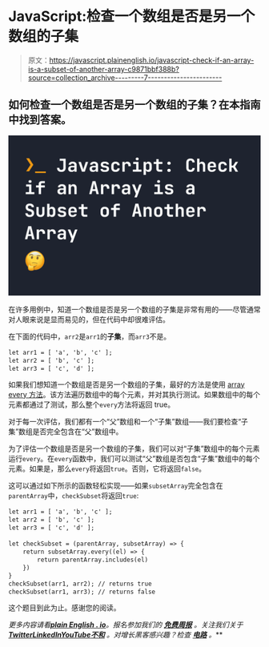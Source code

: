 # JavaScript:检查一个数组是否是另一个数组的子集

> 原文：<https://javascript.plainenglish.io/javascript-check-if-an-array-is-a-subset-of-another-array-c9871bbf388b?source=collection_archive---------7----------------------->

## 如何检查一个数组是否是另一个数组的子集？在本指南中找到答案。

![](img/300915ad35dcc2981a940d53c8cdb38b.png)

在许多用例中，知道一个数组是否是另一个数组的子集是非常有用的——尽管通常对人眼来说是显而易见的，但在代码中却很难评估。

在下面的代码中，`arr2`是`arr1`的**子集**，而`arr3`不是。

```
let arr1 = [ 'a', 'b', 'c' ];
let arr2 = [ 'b', 'c' ];
let arr3 = [ 'c', 'd' ];
```

如果我们想知道一个数组是否是另一个数组的子集，最好的方法是使用 [array every 方法](https://fjolt.com/article/javascript-array-every)。该方法遍历数组中的每个元素，并对其执行测试。如果数组中的每个元素都通过了测试，那么整个`every`方法将返回 true。

对于每一次评估，我们都有一个“父”数组和一个“子集”数组——我们要检查“子集”数组是否完全包含在“父”数组中。

为了评估一个数组是否是另一个数组的子集，我们可以对“子集”数组中的每个元素运行`every`。在`every`函数中，我们可以测试“父”数组是否包含“子集”数组中的每个元素。如果是，那么`every`将返回`true`。否则，它将返回`false`。

这可以通过如下所示的函数轻松实现——如果`subsetArray`完全包含在`parentArray`中，`checkSubset`将返回`true`:

```
let arr1 = [ 'a', 'b', 'c' ];
let arr2 = [ 'b', 'c' ];
let arr3 = [ 'c', 'd' ];

let checkSubset = (parentArray, subsetArray) => {
    return subsetArray.every((el) => {
        return parentArray.includes(el)
    })
}
checkSubset(arr1, arr2); // returns true
checkSubset(arr1, arr3); // returns false
```

这个题目到此为止。感谢您的阅读。

*更多内容请看*[***plain English . io***](https://plainenglish.io/)*。报名参加我们的* [***免费周报***](http://newsletter.plainenglish.io/) *。关注我们关于*[***Twitter***](https://twitter.com/inPlainEngHQ)[***LinkedIn***](https://www.linkedin.com/company/inplainenglish/)*[***YouTube***](https://www.youtube.com/channel/UCtipWUghju290NWcn8jhyAw)*[***不和***](https://discord.gg/GtDtUAvyhW) *。对增长黑客感兴趣？检查* [***电路***](https://circuit.ooo/) *。***
